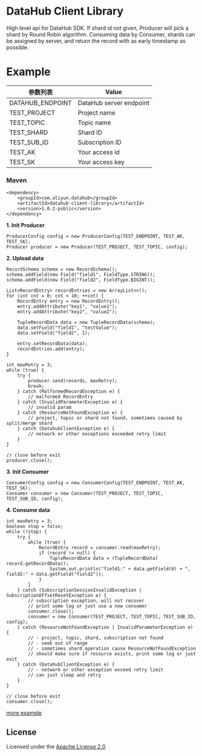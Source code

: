 # DataHub Client Library

High level api for DataHub SDK. If shard id not given, Producer will pick a shard by Round Robin algorithm. Consuming data by Consumer, shards can be assigned by server, and return the record with as early timestamp as possible.

# Example

| 参数列表 | Value |
| ---- | ---- |
| DATAHUB_ENDPOINT | DataHub server endpoint |
| TEST_PROJECT | Project name |
| TEST_TOPIC | Topic name |
| TEST_SHARD | Shard ID |
| TEST_SUB_ID | Subscription ID |
| TEST_AK | Your access id |
| TEST_SK | Your access key |

### Maven

    <dependency>
        <groupId>com.aliyun.datahub</groupId>
        <artifactId>datahub-client-library</artifactId>
        <version>1.0.2-public</version>
    </dependency>
    
**1. Init Producer**

    ProducerConfig config = new ProducerConfig(TEST_ENDPOINT, TEST_AK, TEST_SK);
    Producer producer = new Producer(TEST_PROJECT, TEST_TOPIC, config);

**2. Upload data**

    RecordSchema schema = new RecordSchema();
    schema.addField(new Field("field1", FieldType.STRING));
    schema.addField(new Field("field2", FieldType.BIGINT));
    
    List<RecordEntry> recordEntries = new ArrayList<>();
    for (int cnt = 0; cnt < 10; ++cnt) {
        RecordEntry entry = new RecordEntry();
        entry.addAttribute("key1", "value1");
        entry.addAttribute("key2", "value2");
        
        TupleRecordData data = new TupleRecordData(schema);
        data.setField("field1", "testValue");
        data.setField("field2", 1);
        
        entry.setRecordData(data);
        recordEntries.add(entry);
    }
    
    int maxRetry = 3;
    while (true) {
        try {
            producer.send(records, maxRetry);
            break;
        } catch (MalformedRecordException e) {
            // malformed RecordEntry
        } catch (InvalidParameterException e) {
            // invalid param
        } catch (ResourceNotFoundException e) {
            // project, topic or shard not found, sometimes caused by split/merge shard
        } catch (DatahubClientException e) {
            // network or other exceptions exceeded retry limit
        }
    }
    
    // close before exit
    producer.close();

**3. Init Consumer**

    ConsumerConfig config = new ConsumerConfig(TEST_ENDPOINT, TEST_AK, TEST_SK);
    Consumer consumer = new Consumer(TEST_PROJECT, TEST_TOPIC, TEST_SUB_ID, config);
    
**4. Consume data**

    int maxRetry = 3;
    boolean stop = false;
    while (!stop) {
        try {
            while (true) {
                RecordEntry record = consumer.read(maxRetry);
                if (record != null) {
                    TupleRecordData data = (TupleRecordData) record.getRecordData();
                    System.out.println("field1:" + data.getField(0) + ", field2:" + data.getField("field2"));
                }
            }
        } catch (SubscriptionSessionInvalidException | SubscriptionOffsetResetException e) {
            // subscription exception, will not recover
            // print some log or just use a new consumer
            consumer.close();
            consumer = new Consumer(TEST_PROJECT, TEST_TOPIC, TEST_SUB_ID, config);
        } catch (ResourceNotFoundException | InvalidParameterException e) {
            // - project, topic, shard, subscription not found
            // - seek out of range
            // - sometimes shard operation cause ResourceNotFoundException
            // should make sure if resource exists, print some log or just exit
        } catch (DatahubClientException e) {
            // - network or other exception exceed retry limit
            // can just sleep and retry
        }
    }
    
    // close before exit
    consumer.close();

[more example](./src/main/java/com/aliyun/datahub/clientlibrary/example)

## License

Licensed under the [Apache License 2.0](https://www.apache.org/licenses/LICENSE-2.0.html)
